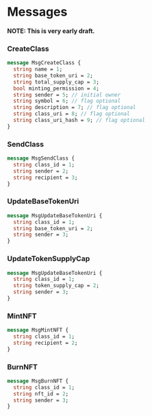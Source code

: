 # Messages

**NOTE: This is very early draft.**

### CreateClass

```protobuf
message MsgCreateClass {
  string name = 1;
  string base_token_uri = 2;
  string total_supply_cap = 3;
  bool minting_permission = 4; 
  string sender = 5; // initial owner
  string symbol = 6; // flag optional
  string description = 7; // flag optional
  string class_uri = 8; // flag optional
  string class_uri_hash = 9; // flag optional
}
```

### SendClass

```protobuf
message MsgSendClass {
  string class_id = 1;
  string sender = 2;
  string recipient = 3;
}
```

### UpdateBaseTokenUri

```protobuf
message MsgUpdateBaseTokenUri {
  string class_id = 1; 
  string base_token_uri = 2;
  string sender = 3;
}
```

### UpdateTokenSupplyCap

```protobuf
message MsgUpdateBaseTokenUri {
  string class_id = 1; 
  string token_supply_cap = 2;
  string sender = 3;
}
```

### MintNFT

```protobuf
message MsgMintNFT {
  string class_id = 1;
  string recipient = 2;
}
```

### BurnNFT

```protobuf
message MsgBurnNFT {
  string class_id = 1;
  string nft_id = 2; 
  string sender = 3;
}
```
